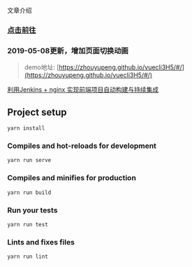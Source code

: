 

文章介绍

### [点击前往](https://segmentfault.com/a/1190000018964794)

### 2019-05-08更新，增加页面切换动画

> demo地址: [https://zhouyupeng.github.io/vuecli3H5/#/](https://zhouyupeng.github.io/vuecli3H5/#/)

[利用Jenkins + nginx 实现前端项目自动构建与持续集成](https://segmentfault.com/a/1190000019212628)

## Project setup
```
yarn install
```

### Compiles and hot-reloads for development
```
yarn run serve
```

### Compiles and minifies for production
```
yarn run build
```

### Run your tests
```
yarn run test
```
### Lints and fixes files
```
yarn run lint
```
